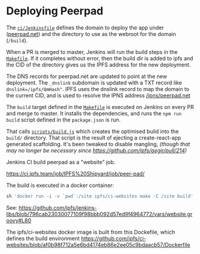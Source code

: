 # Deploying Peerpad

The [`ci/Jenkinsfile`](../ci/Jenkinsfile) defines the domain to deploy the app under ([peerpad.net](https://peerpad.net/)) and the directory to use as the webroot for the domain (`/build`).

When a PR is merged to master, Jenkins will run the build steps in the [`Makefile`](../Makefile). If it completes without error, then the build dir is added to ipfs and the CID of the directory gives us the IPFS address for the new deployment.

The DNS records for peerpad.net are updated to point at the new deployment. The `_dnslink` subdomain is updated with a TXT record like `dnslink=/ipfs/QmHash"`. IPFS uses the dnslink record to map the domain to the current CID, and is used to resolve the IPNS address [/ipns/peerpad.net](https://ipfs.io/ipns/peerpad.net)

The `build` target defined in the [`Makefile`](../Makefile) is executed on Jenkins on every PR and merge to master. It installs the dependencies, and runs the `npm run build` script defined in the `package.json` is run.

That calls [`scripts/build.js`](../scripts/build.js) which creates the optimised build into the `build/` directory. That script is the result of ejecting a create-react-app generated scaffolding. It's been tweaked to disable mangling, _(though that may no longer be necessary since https://github.com/ipfs/aegir/pull/214)_

Jenkins CI build peerpad as a "website" job.

https://ci.ipfs.team/job/IPFS%20Shipyard/job/peer-pad/

The build is executed in a docker container:

```sh
sh 'docker run -i -v `pwd`:/site ipfs/ci-websites make -C /site build'
```
See: https://github.com/ipfs/jenkins-libs/blob/796cab23030077109f98bbb092d57ed9f4964772/vars/website.groovy#L80

The ipfs/ci-websites docker image is built from this Dockefile, which defines the build environment https://github.com/ipfs/ci-websites/blob/af0b98f712a5e6bd4174eb86e2ee05c9bdaacb57/Dockerfile

